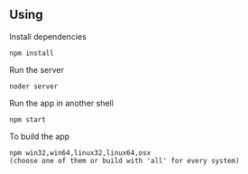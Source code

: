 ## Using
Install dependencies
```shell
npm install
```
Run the server
```shell
noder server
```
Run the app in another shell
```shell
npm start
```
To build the app
```shell
npm win32,win64,linux32,linux64,osx
(choose one of them or build with 'all' for every system)